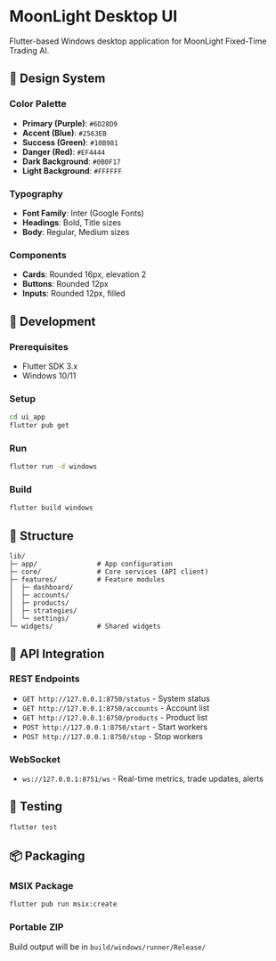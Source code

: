 # MoonLight Desktop UI

Flutter-based Windows desktop application for MoonLight Fixed-Time Trading AI.

## 🎨 Design System

### Color Palette
- **Primary (Purple)**: `#6D28D9`
- **Accent (Blue)**: `#2563EB`
- **Success (Green)**: `#10B981`
- **Danger (Red)**: `#EF4444`
- **Dark Background**: `#0B0F17`
- **Light Background**: `#FFFFFF`

### Typography
- **Font Family**: Inter (Google Fonts)
- **Headings**: Bold, Title sizes
- **Body**: Regular, Medium sizes

### Components
- **Cards**: Rounded 16px, elevation 2
- **Buttons**: Rounded 12px
- **Inputs**: Rounded 12px, filled

## 🚀 Development

### Prerequisites
- Flutter SDK 3.x
- Windows 10/11

### Setup

```bash
cd ui_app
flutter pub get
```

### Run

```bash
flutter run -d windows
```

### Build

```bash
flutter build windows
```

## 📁 Structure

```
lib/
├─ app/               # App configuration
├─ core/              # Core services (API client)
├─ features/          # Feature modules
│  ├─ dashboard/
│  ├─ accounts/
│  ├─ products/
│  ├─ strategies/
│  └─ settings/
└─ widgets/           # Shared widgets
```

## 🔌 API Integration

### REST Endpoints
- `GET http://127.0.0.1:8750/status` - System status
- `GET http://127.0.0.1:8750/accounts` - Account list
- `GET http://127.0.0.1:8750/products` - Product list
- `POST http://127.0.0.1:8750/start` - Start workers
- `POST http://127.0.0.1:8750/stop` - Stop workers

### WebSocket
- `ws://127.0.0.1:8751/ws` - Real-time metrics, trade updates, alerts

## 🧪 Testing

```bash
flutter test
```

## 📦 Packaging

### MSIX Package

```bash
flutter pub run msix:create
```

### Portable ZIP
Build output will be in `build/windows/runner/Release/`
